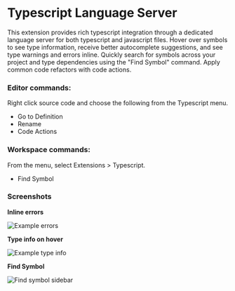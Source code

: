 # Typescript Language Server

This extension provides rich typescript integration through a dedicated language server for both typescript and javascript files. Hover over symbols to see type information, receive better autocomplete suggestions, and see type warnings and errors inline. Quickly search for symbols across your project and type dependencies using the "Find Symbol" command. Apply common code refactors with code actions.

### Editor commands:

Right click source code and choose the following from the Typescript menu.

* Go to Definition
* Rename
* Code Actions

### Workspace commands:

From the menu, select Extensions > Typescript.

* Find Symbol

### Screenshots

**Inline errors**

![Example errors](https://raw.githubusercontent.com/apexskier/nova-typescript/14378cc1fccc752cff1bceef2706f98915966a3b/typescript.novaextension/Images/README/example-error.png)

**Type info on hover**

![Example type info](https://raw.githubusercontent.com/apexskier/nova-typescript/14378cc1fccc752cff1bceef2706f98915966a3b/typescript.novaextension/Images/README/example-typeinfo.png)

**Find Symbol**

![Find symbol sidebar](https://raw.githubusercontent.com/apexskier/nova-typescript/fdf669355c7ffcec4a943ebc9de76b45738f08a7/typescript.novaextension/Images/README/example-findsymbol.png)

<!--
Logo credit: https://github.com/remojansen/logo.ts/blob/master/ts.svg
-->
